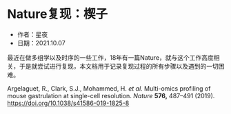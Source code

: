 # Nature复现：楔子

- 作者：星夜
- 日期：2021.10.07

最近在做多组学以及时序的一些工作，18年有一篇Nature，就与这个工作高度相关，于是就尝试进行复现，本文档用于记录复现过程的所有步骤以及遇到的一切困难。

Argelaguet, R., Clark, S.J., Mohammed, H. *et al.* Multi-omics profiling of mouse gastrulation at single-cell resolution. *Nature* **576,** 487–491 (2019). https://doi.org/10.1038/s41586-019-1825-8

